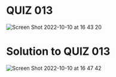# QUIZ 013
![Screen Shot 2022-10-10 at 16 43 20](https://user-images.githubusercontent.com/111819437/194819112-3b1b6c20-e85a-4f25-8899-a1acda4f9c14.png)

# Solution to QUIZ 013
![Screen Shot 2022-10-10 at 16 47 42](https://user-images.githubusercontent.com/111819437/194819671-f8fb5670-442b-48a6-a247-5ab05747fcdc.png)
